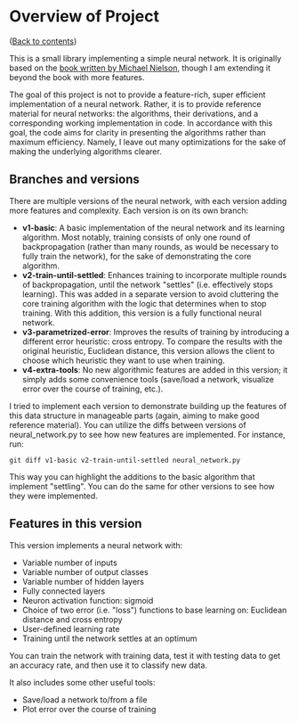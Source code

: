 # Overview of Project
([Back to contents](README.md))

This is a small library implementing a simple neural network. It is originally based on the [book written by Michael Nielson](http://neuralnetworksanddeeplearning.com/index.html), though I am extending it beyond the book with more features.

The goal of this project is not to provide a feature-rich, super efficient implementation of a neural network. Rather, it is to provide reference material for neural networks: the algorithms, their derivations, and a corresponding working implementation in code. In accordance with this goal, the code aims for clarity in presenting the algorithms rather than maximum efficiency. Namely, I leave out many optimizations for the sake of making the underlying algorithms clearer.

## Branches and versions

There are multiple versions of the neural network, with each version adding more features and complexity. Each version is on its own branch:

- **v1-basic**: A basic implementation of the neural network and its learning algorithm. Most notably, training consists of only one round of backpropagation (rather than many rounds, as would be necessary to fully train the network), for the sake of demonstrating the core algorithm.
- **v2-train-until-settled**: Enhances training to incorporate multiple rounds of backpropagation, until the network "settles" (i.e. effectively stops learning). This was added in a separate version to avoid cluttering the core training algorithm with the logic that determines when to stop training. With this addition, this version is a fully functional neural network.
- **v3-parametrized-error**: Improves the results of training by introducing a different error heuristic: cross entropy. To compare the results with the original heuristic, Euclidean distance, this version allows the client to choose which heuristic they want to use when training.
- **v4-extra-tools**: No new algorithmic features are added in this version; it simply adds some convenience tools (save/load a network, visualize error over the course of training, etc.).

I tried to implement each version to demonstrate building up the features of this data structure in manageable parts (again, aiming to make good reference material). You can utilize the diffs between versions of neural_network.py to see how new features are implemented. For instance, run:

```
git diff v1-basic v2-train-until-settled neural_network.py
```

This way you can highlight the additions to the basic algorithm that implement "settling". You can do the same for other versions to see how they were implemented.

## Features in this version
This version implements a neural network with:

- Variable number of inputs
- Variable number of output classes
- Variable number of hidden layers
- Fully connected layers
- Neuron activation function: sigmoid
- Choice of two error (i.e. "loss") functions to base learning on: Euclidean distance and cross entropy
- User-defined learning rate
- Training until the network settles at an optimum

You can train the network with training data, test it with testing data to get an accuracy rate, and then use it to classify new data.

It also includes some other useful tools:

- Save/load a network to/from a file
- Plot error over the course of training
